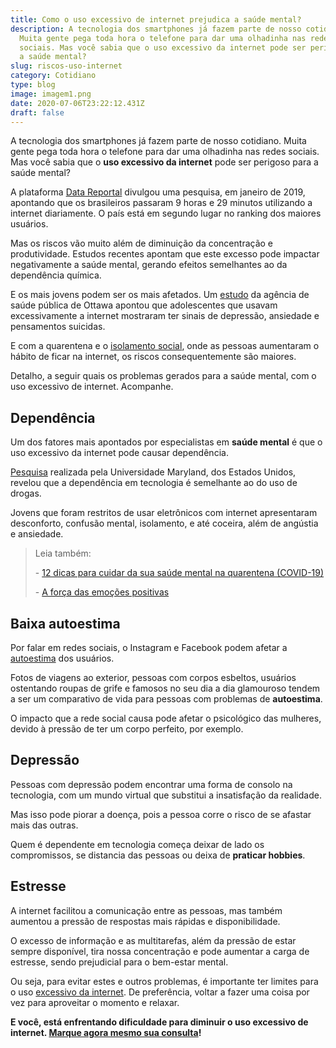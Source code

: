 ```yaml
---
title: Como o uso excessivo de internet prejudica a saúde mental?
description: A tecnologia dos smartphones já fazem parte de nosso cotidiano.
  Muita gente pega toda hora o telefone para dar uma olhadinha nas redes
  sociais. Mas você sabia que o uso excessivo da internet pode ser perigoso para
  a saúde mental?
slug: riscos-uso-internet
category: Cotidiano
type: blog
image: imagem1.png
date: 2020-07-06T23:22:12.431Z
draft: false
---
```


A tecnologia dos smartphones já fazem parte de nosso cotidiano. Muita gente pega toda hora o telefone para dar uma olhadinha nas redes sociais. Mas você sabia que o **uso excessivo da internet** pode ser perigoso para a saúde mental?

A plataforma [Data Reportal](https://www.google.com/url?q=http://universo.ufes.br/blog/2019/05/uso-excessivo-da-internet-pode-trazer-riscos-a-saude-mental/&sa=D&ust=1594076754643000&usg=AFQjCNFlfp08skcAObUptDuvywc2ZjIvdw) divulgou uma pesquisa, em janeiro de 2019, apontando que os brasileiros passaram 9 horas e 29 minutos utilizando a internet diariamente. O país está em segundo lugar no ranking dos maiores usuários.

Mas os riscos vão muito além de diminuição da concentração e produtividade. Estudos recentes apontam que este excesso pode impactar negativamente a saúde mental, gerando efeitos semelhantes ao da dependência química.

E os mais jovens podem ser os mais afetados. Um [estudo](https://www.google.com/url?q=https://revistagalileu.globo.com/Tecnologia/noticia/2015/07/passar-muito-tempo-nas-redes-sociais-pode-comprometer-saude-mental-dos-adolescentes.html&sa=D&ust=1594076754644000&usg=AFQjCNFaEkTb9d4jHqC952ZJvHKPe_0xlA) da agência de saúde pública de Ottawa apontou que adolescentes que usavam excessivamente a internet mostraram ter sinais de depressão, ansiedade e pensamentos suicidas.

E com a quarentena e o [isolamento social](https://yuribusin.com.br/12-dicas-saude-mental-quarentena/), onde as pessoas aumentaram o hábito de ficar na internet, os riscos consequentemente são maiores.

Detalho, a seguir quais os problemas gerados para a saúde mental, com o uso excessivo de internet. Acompanhe.

## Dependência

Um dos fatores mais apontados por especialistas em **saúde mental** é que o uso excessivo da internet pode causar dependência.

[Pesquisa](https://www.google.com/url?q=https://radios.ebc.com.br/cotidiano/edicao/2015-05/dependencia-tecnologica-necessita-de-uma-educacao-digital&sa=D&ust=1594076754645000&usg=AFQjCNE0rlI_fs4smzKC2cIeVaqovPWrWw) realizada pela Universidade Maryland, dos Estados Unidos, revelou que a dependência em tecnologia é semelhante ao do uso de drogas.

Jovens que foram restritos de usar eletrônicos com internet apresentaram desconforto, confusão mental, isolamento, e até coceira, além de angústia e ansiedade.

> Leia também:
>
> \- [12 dicas para cuidar da sua saúde mental na quarentena (COVID-19)](https://yuribusin.com.br/12-dicas-saude-mental-quarentena/)
>
> \- [A força das emoções positivas](https://yuribusin.com.br/a-forca-das-emocoes-positivas/)

## Baixa autoestima

Por falar em redes sociais, o Instagram e Facebook podem afetar a [autoestima](https://yuribusin.com.br/como-aumentar-a-autoestima/) dos usuários.

Fotos de viagens ao exterior, pessoas com corpos esbeltos, usuários ostentando roupas de grife e famosos no seu dia a dia glamouroso tendem a ser um comparativo de vida para pessoas com problemas de **autoestima**.

O impacto que a rede social causa pode afetar o psicológico das mulheres, devido à pressão de ter um corpo perfeito, por exemplo.

## Depressão

Pessoas com depressão podem encontrar uma forma de consolo na tecnologia, com um mundo virtual que substitui a insatisfação da realidade.

Mas isso pode piorar a doença, pois a pessoa corre o risco de se afastar mais das outras.

Quem é dependente em tecnologia começa deixar de lado os compromissos, se distancia das pessoas ou deixa de **praticar hobbies**.

## Estresse

A internet facilitou a comunicação entre as pessoas, mas também aumentou a pressão de respostas mais rápidas e disponibilidade.

O excesso de informação e as multitarefas, além da pressão de estar sempre disponível, tira nossa concentração e pode aumentar a carga de estresse, sendo prejudicial para o bem-estar mental.

Ou seja, para evitar estes e outros problemas, é importante ter limites para o uso [excessivo da internet](https://yuribusin.com.br/5-graves-disturbios-disfarcados-de-vicio-no-celular/). De preferência, voltar a fazer uma coisa por vez para aproveitar o momento e relaxar.

**E você, está enfrentando dificuldade para diminuir o uso excessivo de internet. [Marque agora mesmo sua consulta](https://yuribusin.com.br/contato/)!**
